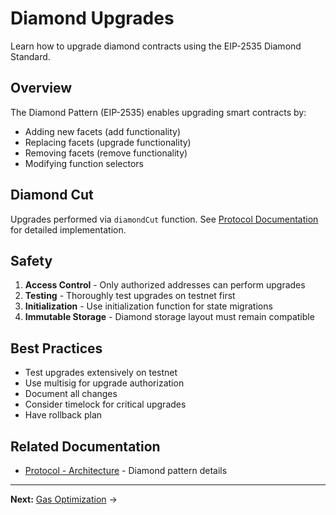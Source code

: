 # Diamond Upgrades

Learn how to upgrade diamond contracts using the EIP-2535 Diamond Standard.

## Overview

The Diamond Pattern (EIP-2535) enables upgrading smart contracts by:

- Adding new facets (add functionality)
- Replacing facets (upgrade functionality)
- Removing facets (remove functionality)  
- Modifying function selectors

## Diamond Cut

Upgrades performed via `diamondCut` function. See [Protocol Documentation](/protocol/architecture.md) for detailed implementation.

## Safety

1. **Access Control** - Only authorized addresses can perform upgrades
2. **Testing** - Thoroughly test upgrades on testnet first
3. **Initialization** - Use initialization function for state migrations
4. **Immutable Storage** - Diamond storage layout must remain compatible

## Best Practices

- Test upgrades extensively on testnet
- Use multisig for upgrade authorization
- Document all changes
- Consider timelock for critical upgrades
- Have rollback plan

## Related Documentation

- [Protocol - Architecture](/protocol/architecture.md) - Diamond pattern details

---

**Next:** [Gas Optimization](/advanced/gas-optimization.md) →

